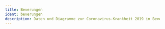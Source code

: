 ```yaml
---
title: Beverungen
ident: beverungen
description: Daten und Diagramme zur Coronavirus-Krankheit 2019 in Beverungen
---
```

